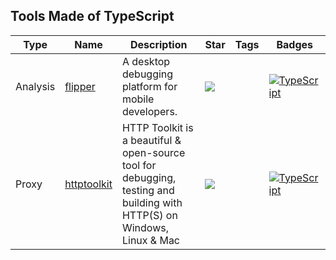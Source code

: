 
## Tools Made of TypeScript

| Type | Name | Description | Star | Tags | Badges |
| --- | --- | --- | --- | --- | --- |
|Analysis|[flipper](https://github.com/facebook/flipper)|A desktop debugging platform for mobile developers.|![](https://img.shields.io/github/stars/facebook/flipper?label=%20)||[![TypeScript](/images/typescript.png)](/categorize/langs/TypeScript.md)|
|Proxy|[httptoolkit](https://github.com/httptoolkit/httptoolkit)|HTTP Toolkit is a beautiful & open-source tool for debugging, testing and building with HTTP(S) on Windows, Linux & Mac|![](https://img.shields.io/github/stars/httptoolkit/httptoolkit?label=%20)||[![TypeScript](/images/typescript.png)](/categorize/langs/TypeScript.md)|

